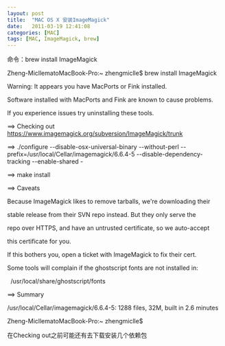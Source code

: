 ```yaml
---
layout: post
title:  "MAC OS X 安装ImageMagick"
date:   2011-03-19 12:41:08
categories: [MAC]
tags: [MAC, ImageMagick, brew]
---
```


命令：brew install ImageMagick

Zheng-MicllematoMacBook-Pro:~ zhengmiclle$ brew install ImageMagick

Warning: It appears you have MacPorts or Fink installed.

Software installed with MacPorts and Fink are known to cause problems.

If you experience issues try uninstalling these tools.

==> Checking out https://www.imagemagick.org/subversion/ImageMagick/trunk

==> ./configure --disable-osx-universal-binary --without-perl --prefix=/usr/local/Cellar/imagemagick/6.6.4-5 --disable-dependency-tracking --enable-shared -

==> make install

==> Caveats

Because ImageMagick likes to remove tarballs, we're downloading their

stable release from their SVN repo instead. But they only serve the

repo over HTTPS, and have an untrusted certificate, so we auto-accept

this certificate for you.

If this bothers you, open a ticket with ImageMagick to fix their cert.

Some tools will complain if the ghostscript fonts are not installed in:

  /usr/local/share/ghostscript/fonts

==> Summary

/usr/local/Cellar/imagemagick/6.6.4-5: 1288 files, 32M, built in 2.6 minutes

Zheng-MicllematoMacBook-Pro:~ zhengmiclle$

在Checking out之前可能还有去下载安装几个依赖包
